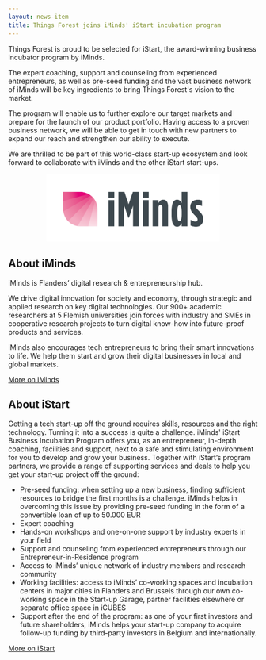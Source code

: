 ```yaml
---
layout: news-item
title: Things Forest joins iMinds' iStart incubation program
---
```


Things Forest is proud to be selected for iStart, the award-winning business incubator program by iMinds.

<!--more-->

The expert coaching, support and counseling from experienced entrepreneurs, as
well as pre-seed funding and the vast business network of iMinds will be key
ingredients to bring Things Forest's vision to the market.

The program will enable us to further explore our target markets and prepare
for the launch of our product portfolio. Having access to a proven business
network, we will be able to get in touch with new partners to expand our reach
and strengthen our ability to execute.

We are thrilled to be part of this world-class start-up ecosystem and look
forward to collaborate with iMinds and the other iStart start-ups.

<p align="center"><img src="/news/img/iminds.png" width="350"></p>

## About iMinds

iMinds is Flanders’ digital research & entrepreneurship hub.

We drive digital innovation for society and economy, through strategic and
applied research on key digital technologies. Our 900+ academic researchers at
5 Flemish universities join forces with industry and SMEs in cooperative
research projects to turn digital know-how into future-proof products and
services.

iMinds also encourages tech entrepreneurs to bring their smart innovations to
life. We help them start and grow their digital businesses in local and global
markets.

[More on iMinds](https://www.iminds.be/en/about-us)

## About iStart

Getting a tech start-up off the ground requires skills, resources and the right
technology. Turning it into a success is quite a challenge. iMinds' iStart
Business Incubation Program offers you, as an entrepreneur, in-depth coaching,
facilities and support, next to a safe and stimulating environment for you to
develop and grow your business. Together with iStart’s program partners, we
provide a range of supporting services and deals to help you get your start-up
project off the ground:

* Pre-seed funding: when setting up a new business, finding sufficient resources to bridge the first months is a challenge. iMinds helps in overcoming this issue by providing pre-seed funding in the form of a convertible loan of up to 50.000 EUR
* Expert coaching
* Hands-on workshops and one-on-one support by industry experts in your field
* Support and counseling from experienced entrepreneurs through our Entrepreneur-in-Residence program
* Access to iMinds’ unique network of industry members and research community
* Working facilities: access to iMinds’ co-working spaces and incubation centers in major cities in Flanders and Brussels through our own co-working space in the Start-up Garage, partner facilities elsewhere or separate office space in iCUBES
* Support after the end of the program: as one of your first investors and future shareholders, iMinds helps your start-up company to acquire follow-up funding by third-party investors in Belgium and internationally.

[More on iStart](https://www.iminds.be/en/business/incubate/istart)
